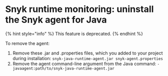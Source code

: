 # Snyk runtime monitoring: uninstall the Snyk agent for Java

{% hint style="info" %}
This feature is deprecated.
{% endhint %}

To remove the agent:

1. Remove these .jar and .properties files, which you added to your project during installation: `snyk-java-runtime-agent.jar snyk-agent.properties`
2. Remove the agent command-line argument from the Java command: `-javaagent:path/to/snyk-java-runtime-agent.jar`



